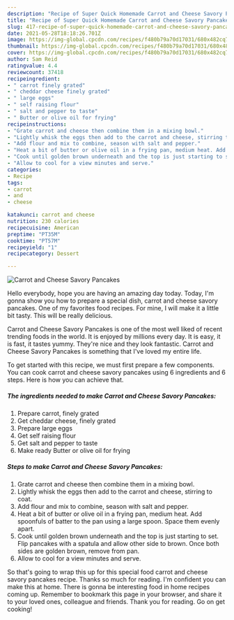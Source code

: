 ```yaml
---
description: "Recipe of Super Quick Homemade Carrot and Cheese Savory Pancakes"
title: "Recipe of Super Quick Homemade Carrot and Cheese Savory Pancakes"
slug: 417-recipe-of-super-quick-homemade-carrot-and-cheese-savory-pancakes
date: 2021-05-28T18:18:26.701Z
image: https://img-global.cpcdn.com/recipes/f480b79a70d17031/680x482cq70/carrot-and-cheese-savory-pancakes-recipe-main-photo.jpg
thumbnail: https://img-global.cpcdn.com/recipes/f480b79a70d17031/680x482cq70/carrot-and-cheese-savory-pancakes-recipe-main-photo.jpg
cover: https://img-global.cpcdn.com/recipes/f480b79a70d17031/680x482cq70/carrot-and-cheese-savory-pancakes-recipe-main-photo.jpg
author: Sam Reid
ratingvalue: 4.4
reviewcount: 37418
recipeingredient:
- " carrot finely grated"
- " cheddar cheese finely grated"
- " large eggs"
- " self raising flour"
- " salt and pepper to taste"
- " Butter or olive oil for frying"
recipeinstructions:
- "Grate carrot and cheese then combine them in a mixing bowl."
- "Lightly whisk the eggs then add to the carrot and cheese, stirring to coat."
- "Add flour and mix to combine, season with salt and pepper."
- "Heat a bit of butter or olive oil in a frying pan, medium heat. Add spoonfuls of batter to the pan using a large spoon. Space them evenly apart."
- "Cook until golden brown underneath and the top is just starting to set. Flip pancakes with a spatula and allow other side to brown. Once both sides are golden brown, remove from pan."
- "Allow to cool for a view minutes and serve."
categories:
- Recipe
tags:
- carrot
- and
- cheese

katakunci: carrot and cheese 
nutrition: 230 calories
recipecuisine: American
preptime: "PT35M"
cooktime: "PT57M"
recipeyield: "1"
recipecategory: Dessert

---
```



![Carrot and Cheese Savory Pancakes](https://img-global.cpcdn.com/recipes/f480b79a70d17031/680x482cq70/carrot-and-cheese-savory-pancakes-recipe-main-photo.jpg)

Hello everybody, hope you are having an amazing day today. Today, I'm gonna show you how to prepare a special dish, carrot and cheese savory pancakes. One of my favorites food recipes. For mine, I will make it a little bit tasty. This will be really delicious.



Carrot and Cheese Savory Pancakes is one of the most well liked of recent trending foods in the world. It is enjoyed by millions every day. It is easy, it is fast, it tastes yummy. They're nice and they look fantastic. Carrot and Cheese Savory Pancakes is something that I've loved my entire life.


To get started with this recipe, we must first prepare a few components. You can cook carrot and cheese savory pancakes using 6 ingredients and 6 steps. Here is how you can achieve that.

<!--inarticleads1-->

##### The ingredients needed to make Carrot and Cheese Savory Pancakes:

1. Prepare  carrot, finely grated
1. Get  cheddar cheese, finely grated
1. Prepare  large eggs
1. Get  self raising flour
1. Get  salt and pepper to taste
1. Make ready  Butter or olive oil for frying




<!--inarticleads2-->

##### Steps to make Carrot and Cheese Savory Pancakes:

1. Grate carrot and cheese then combine them in a mixing bowl.
1. Lightly whisk the eggs then add to the carrot and cheese, stirring to coat.
1. Add flour and mix to combine, season with salt and pepper.
1. Heat a bit of butter or olive oil in a frying pan, medium heat. Add spoonfuls of batter to the pan using a large spoon. Space them evenly apart.
1. Cook until golden brown underneath and the top is just starting to set. Flip pancakes with a spatula and allow other side to brown. Once both sides are golden brown, remove from pan.
1. Allow to cool for a view minutes and serve.




So that's going to wrap this up for this special food carrot and cheese savory pancakes recipe. Thanks so much for reading. I'm confident you can make this at home. There is gonna be interesting food in home recipes coming up. Remember to bookmark this page in your browser, and share it to your loved ones, colleague and friends. Thank you for reading. Go on get cooking!
